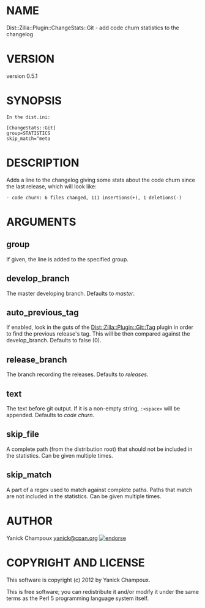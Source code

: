 # NAME

Dist::Zilla::Plugin::ChangeStats::Git - add code churn statistics to the changelog

# VERSION

version 0.5.1

# SYNOPSIS

    In the dist.ini:

    [ChangeStats::Git]
    group=STATISTICS
    skip_match=^meta

# DESCRIPTION

Adds a line to the changelog giving some stats about the
code churn since the last release, which will look like:

    - code churn: 6 files changed, 111 insertions(+), 1 deletions(-)

# ARGUMENTS

## group

If given, the line is added to the specified group.

## develop\_branch

The master developing branch. Defaults to _master_.

## auto\_previous\_tag

If enabled, look in the guts of the [Dist::Zilla::Plugin::Git::Tag](https://metacpan.org/pod/Dist::Zilla::Plugin::Git::Tag) plugin in order to find the
previous release's tag. This will be then compared against the develop\_branch. Defaults to false (0).

## release\_branch

The branch recording the releases. Defaults to _releases_.

## text

The text before git output. If it is a non-empty string, `:<space>` will be appended. Defaults to _code churn_.

## skip\_file

A complete path (from the distribution root) that should not be included in the statistics. Can be given
multiple times.

## skip\_match

A part of a regex used to match against complete paths. Paths that match are not included in the statistics. Can be
given multiple times.

# AUTHOR

Yanick Champoux <yanick@cpan.org> [![endorse](http://api.coderwall.com/yanick/endorsecount.png)](http://coderwall.com/yanick)

# COPYRIGHT AND LICENSE

This software is copyright (c) 2012 by Yanick Champoux.

This is free software; you can redistribute it and/or modify it under
the same terms as the Perl 5 programming language system itself.
